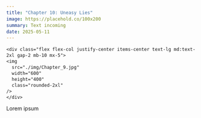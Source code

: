 ```yaml
---
title: "Chapter 10: Uneasy Lies"
image: https://placehold.co/100x200
summary: Text incoming
date: 2025-05-11
---
```

    <div class="flex flex-col justify-center items-center text-lg md:text-2xl gap-2 mb-10 mx-5">
    <img
      src="./img/Chapter_9.jpg"
      width="600"
      height="400"
      class="rounded-2xl"
    />
    </div>

Lorem ipsum 